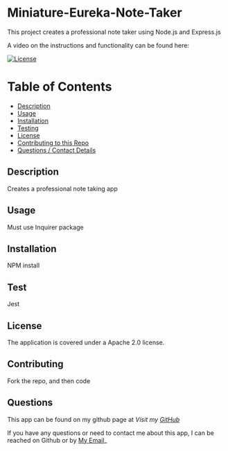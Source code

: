# Miniature-Eureka-Note-Taker
This project creates a professional note taker using Node.js and Express.js

A video on the instructions and functionality can be found here: 

[![License](https://img.shields.io/badge/License-Apache_2.0-blue.svg)](https://opensource.org/licenses/Apache-2.0)

# Table of Contents
  * [Description](#description)
  * [Usage](#usage)
  * [Installation](#installation)
  * [Testing](#test)
  * [License](#license)
  * [Contributing to this Repo](#contributing)
  * [Questions / Contact Details](#questions)

## Description
Creates a professional note taking app


## Usage
Must use Inquirer package


## Installation
NPM install


## Test
Jest


## License
The application is covered under a Apache 2.0 license.


## Contributing
Fork the repo, and then code


## Questions
This app can be found on my github page at _Visit my [GitHub](https://github.com/Sara-Mill/)_<br>

If you have any questions or need to contact me about this app, I can be reached on Github or by <a href='mailto:smilligan0183@gmail.com'></i>My Email</a>_
